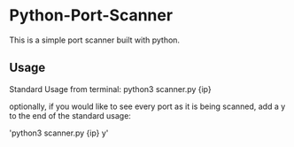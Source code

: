 # Python-Port-Scanner
This is a simple port scanner built with python.
 
## Usage

Standard Usage from terminal: python3 scanner.py {ip}
  
optionally, if you would like to see every port as it is being scanned, add a y to the end of the standard usage:

'python3 scanner.py {ip} y'
